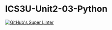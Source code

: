 # ICS3U-Unit2-03-Python

[![GitHub's Super Linter](https://github.com/mohammedal-ess/ICS3U-Unit2-03-Python/workflows/GitHub's%20Super%20Linter/badge.svg)](https://github.com/mohammedal-ess/ICS3U-Unit2-03-Python/actions)
